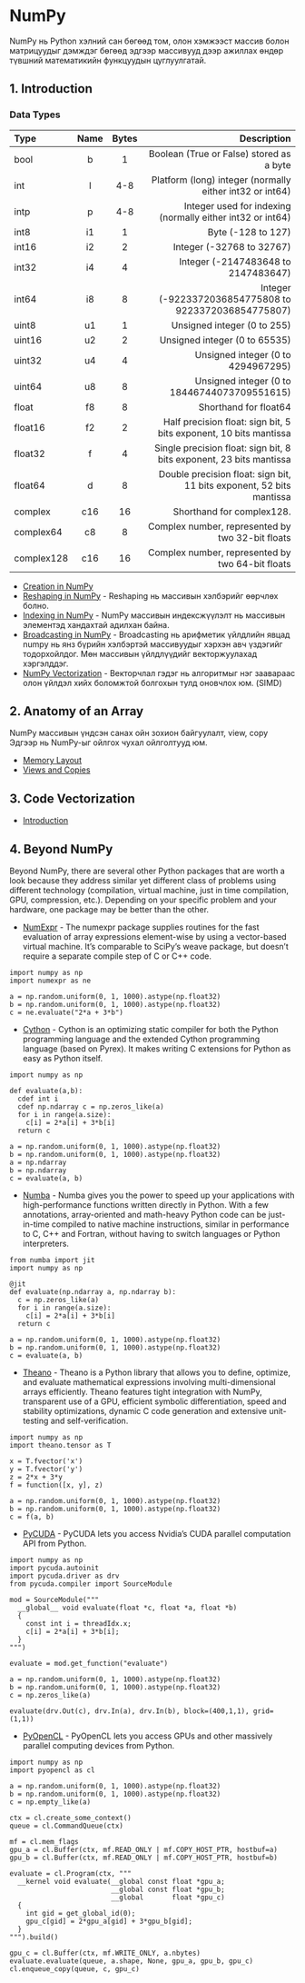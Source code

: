 # NumPy

<p>NumPy нь Python хэлний сан бөгөөд том, олон хэмжээст массив болон матрицуудыг дэмждэг бөгөөд эдгээр массивууд дээр ажиллах өндөр түвшний математикийн функцуудын цуглуулгатай.</p>

## 1. Introduction

### Data Types

| Type     | Name | Bytes     | Description |
| :---        |    :----:   |   :----: | ---: |
| bool      | b       | 1   | Boolean (True or False) stored as a byte |
| int   | l        | 4-8      | Platform (long) integer (normally either int32 or int64) |
| intp | p | 4-8 | 	Integer used for indexing (normally either int32 or int64) |
| int8 |	i1 |	1 |	Byte (-128 to 127) |
| int16 |	i2 |	2	| Integer (-32768 to 32767) |
| int32 |	i4 |	4 |	Integer (-2147483648 to 2147483647) |
| int64 |	i8 |	8 |	Integer (-9223372036854775808 to 9223372036854775807) |
| uint8 |	u1 |	1 |	Unsigned integer (0 to 255) |
| uint16 | u2 | 2 |	Unsigned integer (0 to 65535) |
| uint32 |	u4 |	4 |	Unsigned integer (0 to 4294967295) |
| uint64 |	u8 |	8 |	Unsigned integer (0 to 18446744073709551615) |
| float  |	f8 |	8 |	Shorthand for float64 |
| float16 |	f2 |	2 |	Half precision float: sign bit, 5 bits exponent, 10 bits mantissa |
| float32	| f	|4	| Single precision float: sign bit, 8 bits exponent, 23 bits mantissa |
| float64	| d |	8 |	Double precision float: sign bit, 11 bits exponent, 52 bits mantissa |
| complex |	c16 |	16 |	Shorthand for complex128. |
| complex64 |	c8 | 8 | Complex number, represented by two 32-bit floats |
| complex128 | c16 | 16 | Complex number, represented by two 64-bit floats |

- [Creation in NumPy](https://github.com/jakIT-ops/Python_Numpy/blob/main/01Introduction/01Creation_in_Numpy.py)
- [Reshaping in NumPy](https://github.com/jakIT-ops/Python_Numpy/blob/main/01Introduction/02Reshaping_in_Numpy.py) - Reshaping нь массивын хэлбэрийг өөрчлөх болно.
- [Indexing in NumPy](https://github.com/jakIT-ops/Python_Numpy/blob/main/01Introduction/03Indexing_in_Numpy.py) - NumPy массивын индексжүүлэлт нь массивын элементэд хандахтай адилхан байна.
- [Broadcasting in NumPy](https://github.com/jakIT-ops/Python_Numpy/blob/main/01Introduction/04Broadcasting_in_Numpy.py) - Broadcasting нь арифметик үйлдлийн явцад numpy нь янз бүрийн хэлбэртэй массивуудыг хэрхэн авч үздэгийг тодорхойлдог. Мөн массивын үйлдлүүдийг векторжуулахад хэргэлддэг.
- [NumPy Vectorization](https://github.com/jakIT-ops/Python_Numpy/tree/main/01Introduction/NumPy_Vectorization) - Векторчлал гэдэг нь алгоритмыг нэг заавараас олон үйлдэл хийх боломжтой болгохын тулд оновчлох юм. (SIMD)

## 2. Anatomy of an Array 

<p>NumPy массивын үндсэн санах ойн зохион байгуулалт, view, copy Эдгээр нь NumPy-ыг ойлгох чухал ойлголтууд юм.</p>

- [Memory Layout](https://github.com/jakIT-ops/Python_Numpy/tree/main/02Anatomy_of_an_array/02Memory_Layout)
- [Views and Copies](https://github.com/jakIT-ops/Python_Numpy/tree/main/02Anatomy_of_an_array/03Views_and_Copies)

## 3. Code Vectorization

- [Introduction](https://github.com/jakIT-ops/Python_Numpy/blob/main/03CodeVectorization/01Introduction.py)

## 4. Beyond NumPy

<p>Beyond NumPy, there are several other Python packages that are worth a look because they address similar yet different class of problems using different technology (compilation, virtual machine, just in time compilation, GPU, compression, etc.). Depending on your specific problem and your hardware, one package may be better than the other.</p>

- [NumExpr](https://github.com/pydata/numexpr/wiki/Numexpr-Users-Guide) - The numexpr package supplies routines for the fast evaluation of array expressions element-wise by using a vector-based virtual machine. It’s comparable to SciPy’s weave package, but doesn’t require a separate compile step of C or C++ code.

```
import numpy as np
import numexpr as ne

a = np.random.uniform(0, 1, 1000).astype(np.float32)
b = np.random.uniform(0, 1, 1000).astype(np.float32)
c = ne.evaluate("2*a + 3*b")
```

- [Cython](https://cython.org/) - Cython is an optimizing static compiler for both the Python programming language and the extended Cython programming language (based on Pyrex). It makes writing C extensions for Python as easy as Python itself.

```
import numpy as np

def evaluate(a,b):
  cdef int i
  cdef np.ndarray c = np.zeros_like(a)
  for i in range(a.size):
    c[i] = 2*a[i] + 3*b[i]
  return c

a = np.random.uniform(0, 1, 1000).astype(np.float32)
b = np.random.uniform(0, 1, 1000).astype(np.float32)
a = np.ndarray
b = np.ndarray
c = evaluate(a, b)
```

- [Numba](https://numba.pydata.org/) - Numba gives you the power to speed up your applications with high-performance functions written directly in Python. With a few annotations, array-oriented and math-heavy Python code can be just-in-time compiled to native machine instructions, similar in performance to C, C++ and Fortran, without having to switch languages or Python interpreters.

```
from numba import jit
import numpy as np

@jit
def evaluate(np.ndarray a, np.ndarray b):
  c = np.zeros_like(a)
  for i in range(a.size):
    c[i] = 2*a[i] + 3*b[i]
  return c

a = np.random.uniform(0, 1, 1000).astype(np.float32)
b = np.random.uniform(0, 1, 1000).astype(np.float32)
c = evaluate(a, b)
```

- [Theano](http://www.deeplearning.net/software/theano/) - Theano is a Python library that allows you to define, optimize, and evaluate mathematical expressions involving multi-dimensional arrays efficiently. Theano features tight integration with NumPy, transparent use of a GPU, efficient symbolic differentiation, speed and stability optimizations, dynamic C code generation and extensive unit-testing and self-verification.

```
import numpy as np
import theano.tensor as T

x = T.fvector('x')
y = T.fvector('y')
z = 2*x + 3*y
f = function([x, y], z)

a = np.random.uniform(0, 1, 1000).astype(np.float32)
b = np.random.uniform(0, 1, 1000).astype(np.float32)
c = f(a, b)
```

- [PyCUDA](https://mathema.tician.de/software/pycuda/) - PyCUDA lets you access Nvidia’s CUDA parallel computation API from Python.

```
import numpy as np
import pycuda.autoinit
import pycuda.driver as drv
from pycuda.compiler import SourceModule
   
mod = SourceModule("""
  __global__ void evaluate(float *c, float *a, float *b)
  {
    const int i = threadIdx.x;
    c[i] = 2*a[i] + 3*b[i];
  }
""")

evaluate = mod.get_function("evaluate")

a = np.random.uniform(0, 1, 1000).astype(np.float32)
b = np.random.uniform(0, 1, 1000).astype(np.float32)
c = np.zeros_like(a)
   
evaluate(drv.Out(c), drv.In(a), drv.In(b), block=(400,1,1), grid=(1,1))
```

- [PyOpenCL](https://mathema.tician.de/software/pyopencl/) - PyOpenCL lets you access GPUs and other massively parallel computing devices from Python.

```
import numpy as np
import pyopencl as cl

a = np.random.uniform(0, 1, 1000).astype(np.float32)
b = np.random.uniform(0, 1, 1000).astype(np.float32)
c = np.empty_like(a)
   
ctx = cl.create_some_context()
queue = cl.CommandQueue(ctx)

mf = cl.mem_flags
gpu_a = cl.Buffer(ctx, mf.READ_ONLY | mf.COPY_HOST_PTR, hostbuf=a)
gpu_b = cl.Buffer(ctx, mf.READ_ONLY | mf.COPY_HOST_PTR, hostbuf=b)

evaluate = cl.Program(ctx, """
  __kernel void evaluate(__global const float *gpu_a;
                         __global const float *gpu_b;
                         __global       float *gpu_c)
  {
    int gid = get_global_id(0);
    gpu_c[gid] = 2*gpu_a[gid] + 3*gpu_b[gid];
  }
""").build()

gpu_c = cl.Buffer(ctx, mf.WRITE_ONLY, a.nbytes)
evaluate.evaluate(queue, a.shape, None, gpu_a, gpu_b, gpu_c)
cl.enqueue_copy(queue, c, gpu_c)
```
